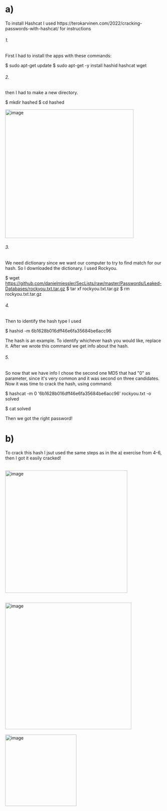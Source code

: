 







<h1>a)</h1>
To install Hashcat I used https://terokarvinen.com/2022/cracking-passwords-with-hashcat/ for instructions


<h6>1.</h6>
First I had to install the apps with these commands:

$ sudo apt-get update
$ sudo apt-get -y install hashid hashcat wget

<h6>2.</h6>
then I had to make a new directory. 

$ mkdir hashed
$ cd hashed

<img width="409" alt="image" src="https://github.com/user-attachments/assets/c7038dc8-bc86-420b-b3b0-644ef224bec0">





<h6>3.</h6>

We need dictionary since we want our computer to try to find match for our hash. So I downloaded the dictionary. I used Rockyou.

$ wget https://github.com/danielmiessler/SecLists/raw/master/Passwords/Leaked-Databases/rockyou.txt.tar.gz
$ tar xf rockyou.txt.tar.gz
$ rm rockyou.txt.tar.gz


<h6>4.</h6>
Then to identify the hash type I used

$ hashid -m 6b1628b016dff46e6fa35684be6acc96

The hash is an example. To identify whichever hash you would like, replace it. 
After we wrote this command we get info about the hash.

<h6>5.</h6>
So now that we have info I chose the second one MD5 that had "0" as parameter, since it's very common and it was second on three candidates.
Now it was time to crack the hash, using command:

$ hashcat -m 0 '6b1628b016dff46e6fa35684be6acc96' rockyou.txt -o solved

$ cat solved 


Then we got the right password!







<h1>b)</h1>

To crack this hash I jsut used the same steps as in the a) exercise from 4-6, then I got it easily cracked!


<br> <img width="389" alt="image" src="https://github.com/user-attachments/assets/0a7962ea-4e64-4f2a-bcac-2429f4bef8d0">
</br>




<br>
<img width="402" alt="image" src="https://github.com/user-attachments/assets/d05dea97-fcaa-4a84-ba39-a60e4819c619">
</br>


<br>
<img width="227" alt="image" src="https://github.com/user-attachments/assets/e1936dc9-fe29-403d-8945-9e251cca6287">
</br>


